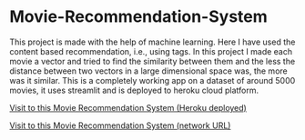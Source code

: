 # Movie-Recommendation-System
This project is made with the help of machine learning. Here I have used the content based recommendation, i.e., using tags.
In this project I made each movie a vector and tried to find the similarity between them and the less the distance between two vectors in a large dimensional space was, the more was it similar.
This is a completely working app on a dataset of around 5000 movies, it uses streamlit and is deployed to heroku cloud platform.


<a href="https://movie-recommending-by-anushka.herokuapp.com/">Visit to this Movie Recommendation System (Heroku deployed)</a>

  <a href="http://192.168.29.150:8501">Visit to this Movie Recommendation System (network URL)</a>
